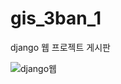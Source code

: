 # gis_3ban_1

django 웹 프로젝트  게시판

![django웹](https://user-images.githubusercontent.com/86655589/143546136-86d1618a-0724-4eb9-9d7f-a7b0ce07fdc2.png)
